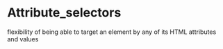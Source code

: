 # Attribute_selectors
 flexibility of being able to target an element by any of its HTML attributes and values
